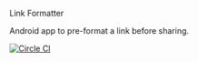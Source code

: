 Link Formatter

Android app to pre-format a link before sharing.

[![Circle CI](https://circleci.com/gh/ismangil/LinkFormatter.svg?style=svg)](https://circleci.com/gh/ismangil/LinkFormatter)

